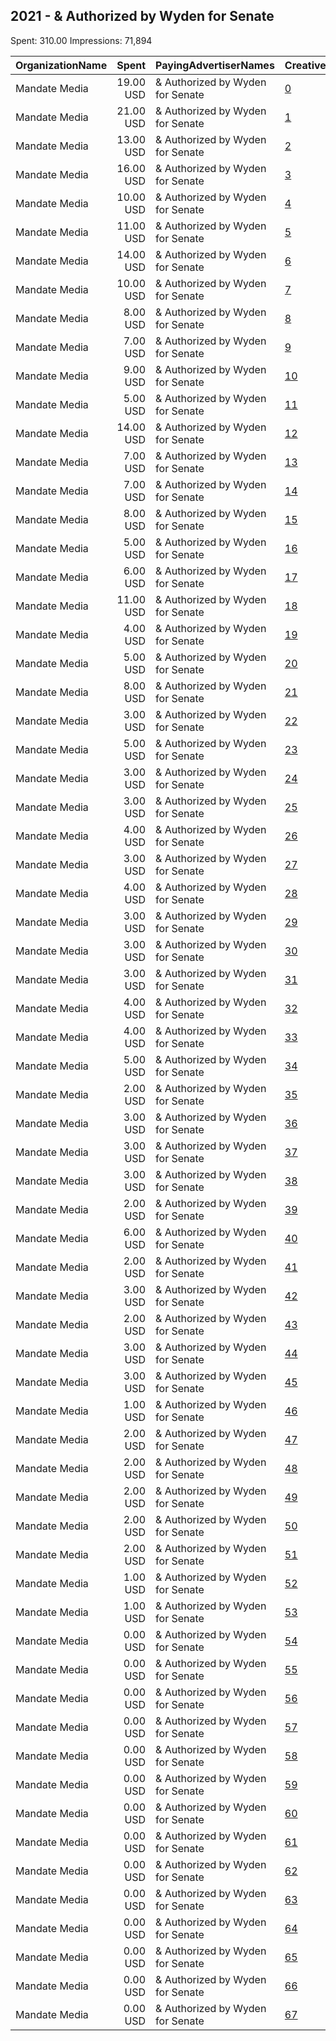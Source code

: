 ## 2021 - & Authorized by Wyden for Senate 
Spent: 310.00
Impressions: 71,894

|OrganizationName|Spent|PayingAdvertiserNames|CreativeUrls|Impressions|Genders|AgeBrackets|CountryCodes|BillingAddresses|CandidateBallotInformation|
|:---|---:|:---|:---|---:|:---|:---|:---|:---|:---|
|Mandate Media|19.00 USD|& Authorized by Wyden for Senate|[0](https://www.snap.com/political-ads/asset/4a01b3b3bfd5da6600325ef93659d53bdbdaa377f41d99a117d9f41377019a9f?mediaType=png)|5,405||18+|united states|US|Senator Ron Wyden|
|Mandate Media|21.00 USD|& Authorized by Wyden for Senate|[1](https://www.snap.com/political-ads/asset/d1ab9b25361941a11ec623e56670b315c2fca533943248f97340a90a48efaf47?mediaType=png)|5,278||18+|united states|US|Ron Wyden for Senate|
|Mandate Media|13.00 USD|& Authorized by Wyden for Senate|[2](https://www.snap.com/political-ads/asset/537a616735d7125ba0a3f8f0a3b1949dafe5f838fbb1b783aff2372d769aa98f?mediaType=png)|3,112||18+|united states|US|Senator Ron Wyden|
|Mandate Media|16.00 USD|& Authorized by Wyden for Senate|[3](https://www.snap.com/political-ads/asset/d00689e71b62a027a40cb63326a26ee52495c0535781783d7f2dfaf73a30cee1?mediaType=png)|2,918||18+|united states|US|Senator Ron Wyden|
|Mandate Media|10.00 USD|& Authorized by Wyden for Senate|[4](https://www.snap.com/political-ads/asset/4a01b3b3bfd5da6600325ef93659d53bdbdaa377f41d99a117d9f41377019a9f?mediaType=png)|2,767||18+|united states|US|Senator Ron Wyden|
|Mandate Media|11.00 USD|& Authorized by Wyden for Senate|[5](https://www.snap.com/political-ads/asset/d00689e71b62a027a40cb63326a26ee52495c0535781783d7f2dfaf73a30cee1?mediaType=png)|2,656||18+|united states|US|Senator Ron Wyden|
|Mandate Media|14.00 USD|& Authorized by Wyden for Senate|[6](https://www.snap.com/political-ads/asset/d00689e71b62a027a40cb63326a26ee52495c0535781783d7f2dfaf73a30cee1?mediaType=png)|2,359||18+|united states|US|Senator Ron Wyden|
|Mandate Media|10.00 USD|& Authorized by Wyden for Senate|[7](https://www.snap.com/political-ads/asset/4a01b3b3bfd5da6600325ef93659d53bdbdaa377f41d99a117d9f41377019a9f?mediaType=png)|2,216||18+|united states|US|Senator Ron Wyden|
|Mandate Media|8.00 USD|& Authorized by Wyden for Senate|[8](https://www.snap.com/political-ads/asset/5d3eda12f1607cd33893ebb51fabeb8d497189c5f726e0f35f0858a172214aee?mediaType=png)|1,999||18+|united states|US|Ron Wyden for Senate|
|Mandate Media|7.00 USD|& Authorized by Wyden for Senate|[9](https://www.snap.com/political-ads/asset/d1ab9b25361941a11ec623e56670b315c2fca533943248f97340a90a48efaf47?mediaType=png)|1,997||18+|united states|US|Ron Wyden for Senate|
|Mandate Media|9.00 USD|& Authorized by Wyden for Senate|[10](https://www.snap.com/political-ads/asset/537a616735d7125ba0a3f8f0a3b1949dafe5f838fbb1b783aff2372d769aa98f?mediaType=png)|1,734||18+|united states|US|Senator Ron Wyden|
|Mandate Media|5.00 USD|& Authorized by Wyden for Senate|[11](https://www.snap.com/political-ads/asset/c6b87c0751d7729c2fbd3e2b4cbaa22cfaa39ca0a436a3151c268080dac5972a?mediaType=png)|1,733||18+|united states|US|Ron Wyden for Senate|
|Mandate Media|14.00 USD|& Authorized by Wyden for Senate|[12](https://www.snap.com/political-ads/asset/4a01b3b3bfd5da6600325ef93659d53bdbdaa377f41d99a117d9f41377019a9f?mediaType=png)|1,674||18+|united states|US|Senator Ron Wyden|
|Mandate Media|7.00 USD|& Authorized by Wyden for Senate|[13](https://www.snap.com/political-ads/asset/537a616735d7125ba0a3f8f0a3b1949dafe5f838fbb1b783aff2372d769aa98f?mediaType=png)|1,629||18+|united states|US|Senator Ron Wyden|
|Mandate Media|7.00 USD|& Authorized by Wyden for Senate|[14](https://www.snap.com/political-ads/asset/9ec80e46bdd6a48dd02e6690f2a5dfcd3aa042cca24cc3689192f270427e0cca?mediaType=png)|1,581||18+|united states|US|Ron Wyden for Senate|
|Mandate Media|8.00 USD|& Authorized by Wyden for Senate|[15](https://www.snap.com/political-ads/asset/4a01b3b3bfd5da6600325ef93659d53bdbdaa377f41d99a117d9f41377019a9f?mediaType=png)|1,467||18+|united states|US|Senator Ron Wyden|
|Mandate Media|5.00 USD|& Authorized by Wyden for Senate|[16](https://www.snap.com/political-ads/asset/5d3eda12f1607cd33893ebb51fabeb8d497189c5f726e0f35f0858a172214aee?mediaType=png)|1,420||18+|united states|US|Ron Wyden for Senate|
|Mandate Media|6.00 USD|& Authorized by Wyden for Senate|[17](https://www.snap.com/political-ads/asset/d00689e71b62a027a40cb63326a26ee52495c0535781783d7f2dfaf73a30cee1?mediaType=png)|1,417||18+|united states|US|Senator Ron Wyden|
|Mandate Media|11.00 USD|& Authorized by Wyden for Senate|[18](https://www.snap.com/political-ads/asset/537a616735d7125ba0a3f8f0a3b1949dafe5f838fbb1b783aff2372d769aa98f?mediaType=png)|1,326||18+|united states|US|Senator Ron Wyden|
|Mandate Media|4.00 USD|& Authorized by Wyden for Senate|[19](https://www.snap.com/political-ads/asset/34339b711d9abfc36e58a22910d773e8faede7182e0160b7a63bb5db77ff4f5d?mediaType=png)|1,271||18+|united states|US|Ron Wyden for Senate|
|Mandate Media|5.00 USD|& Authorized by Wyden for Senate|[20](https://www.snap.com/political-ads/asset/34339b711d9abfc36e58a22910d773e8faede7182e0160b7a63bb5db77ff4f5d?mediaType=png)|1,248||18+|united states|US|Ron Wyden for Senate|
|Mandate Media|8.00 USD|& Authorized by Wyden for Senate|[21](https://www.snap.com/political-ads/asset/537a616735d7125ba0a3f8f0a3b1949dafe5f838fbb1b783aff2372d769aa98f?mediaType=png)|1,220||18+|united states|US|Senator Ron Wyden|
|Mandate Media|3.00 USD|& Authorized by Wyden for Senate|[22](https://www.snap.com/political-ads/asset/9ec80e46bdd6a48dd02e6690f2a5dfcd3aa042cca24cc3689192f270427e0cca?mediaType=png)|1,144||18+|united states|US|Ron Wyden for Senate|
|Mandate Media|5.00 USD|& Authorized by Wyden for Senate|[23](https://www.snap.com/political-ads/asset/dda560178cafe40c570142d6a788368c80f7614c93b778833be975ea8859fd68?mediaType=png)|1,125||18+|united states|US|Ron Wyden for Senate|
|Mandate Media|3.00 USD|& Authorized by Wyden for Senate|[24](https://www.snap.com/political-ads/asset/dda560178cafe40c570142d6a788368c80f7614c93b778833be975ea8859fd68?mediaType=png)|1,112||18+|united states|US|Ron Wyden for Senate|
|Mandate Media|3.00 USD|& Authorized by Wyden for Senate|[25](https://www.snap.com/political-ads/asset/c6b87c0751d7729c2fbd3e2b4cbaa22cfaa39ca0a436a3151c268080dac5972a?mediaType=png)|1,078||18+|united states|US|Ron Wyden for Senate|
|Mandate Media|4.00 USD|& Authorized by Wyden for Senate|[26](https://www.snap.com/political-ads/asset/d00689e71b62a027a40cb63326a26ee52495c0535781783d7f2dfaf73a30cee1?mediaType=png)|1,038||18+|united states|US|Senator Ron Wyden|
|Mandate Media|3.00 USD|& Authorized by Wyden for Senate|[27](https://www.snap.com/political-ads/asset/c6b87c0751d7729c2fbd3e2b4cbaa22cfaa39ca0a436a3151c268080dac5972a?mediaType=png)|1,032||18+|united states|US|Ron Wyden for Senate|
|Mandate Media|4.00 USD|& Authorized by Wyden for Senate|[28](https://www.snap.com/political-ads/asset/537a616735d7125ba0a3f8f0a3b1949dafe5f838fbb1b783aff2372d769aa98f?mediaType=png)|965||18+|united states|US|Senator Ron Wyden|
|Mandate Media|3.00 USD|& Authorized by Wyden for Senate|[29](https://www.snap.com/political-ads/asset/d1ab9b25361941a11ec623e56670b315c2fca533943248f97340a90a48efaf47?mediaType=png)|960||18+|united states|US|Ron Wyden for Senate|
|Mandate Media|3.00 USD|& Authorized by Wyden for Senate|[30](https://www.snap.com/political-ads/asset/9ec80e46bdd6a48dd02e6690f2a5dfcd3aa042cca24cc3689192f270427e0cca?mediaType=png)|931||18+|united states|US|Ron Wyden for Senate|
|Mandate Media|3.00 USD|& Authorized by Wyden for Senate|[31](https://www.snap.com/political-ads/asset/5d3eda12f1607cd33893ebb51fabeb8d497189c5f726e0f35f0858a172214aee?mediaType=png)|849||18+|united states|US|Ron Wyden for Senate|
|Mandate Media|4.00 USD|& Authorized by Wyden for Senate|[32](https://www.snap.com/political-ads/asset/c6b87c0751d7729c2fbd3e2b4cbaa22cfaa39ca0a436a3151c268080dac5972a?mediaType=png)|834||18+|united states|US|Ron Wyden for Senate|
|Mandate Media|4.00 USD|& Authorized by Wyden for Senate|[33](https://www.snap.com/political-ads/asset/4a01b3b3bfd5da6600325ef93659d53bdbdaa377f41d99a117d9f41377019a9f?mediaType=png)|821||18+|united states|US|Senator Ron Wyden|
|Mandate Media|5.00 USD|& Authorized by Wyden for Senate|[34](https://www.snap.com/political-ads/asset/d1ab9b25361941a11ec623e56670b315c2fca533943248f97340a90a48efaf47?mediaType=png)|803||18+|united states|US|Ron Wyden for Senate|
|Mandate Media|2.00 USD|& Authorized by Wyden for Senate|[35](https://www.snap.com/political-ads/asset/dda560178cafe40c570142d6a788368c80f7614c93b778833be975ea8859fd68?mediaType=png)|801||18+|united states|US|Ron Wyden for Senate|
|Mandate Media|3.00 USD|& Authorized by Wyden for Senate|[36](https://www.snap.com/political-ads/asset/34339b711d9abfc36e58a22910d773e8faede7182e0160b7a63bb5db77ff4f5d?mediaType=png)|786||18+|united states|US|Ron Wyden for Senate|
|Mandate Media|3.00 USD|& Authorized by Wyden for Senate|[37](https://www.snap.com/political-ads/asset/d1ab9b25361941a11ec623e56670b315c2fca533943248f97340a90a48efaf47?mediaType=png)|772||18+|united states|US|Ron Wyden for Senate|
|Mandate Media|3.00 USD|& Authorized by Wyden for Senate|[38](https://www.snap.com/political-ads/asset/d1ab9b25361941a11ec623e56670b315c2fca533943248f97340a90a48efaf47?mediaType=png)|739||18+|united states|US|Ron Wyden for Senate|
|Mandate Media|2.00 USD|& Authorized by Wyden for Senate|[39](https://www.snap.com/political-ads/asset/dda560178cafe40c570142d6a788368c80f7614c93b778833be975ea8859fd68?mediaType=png)|739||18+|united states|US|Ron Wyden for Senate|
|Mandate Media|6.00 USD|& Authorized by Wyden for Senate|[40](https://www.snap.com/political-ads/asset/d00689e71b62a027a40cb63326a26ee52495c0535781783d7f2dfaf73a30cee1?mediaType=png)|690||18+|united states|US|Senator Ron Wyden|
|Mandate Media|2.00 USD|& Authorized by Wyden for Senate|[41](https://www.snap.com/political-ads/asset/9ec80e46bdd6a48dd02e6690f2a5dfcd3aa042cca24cc3689192f270427e0cca?mediaType=png)|667||18+|united states|US|Ron Wyden for Senate|
|Mandate Media|3.00 USD|& Authorized by Wyden for Senate|[42](https://www.snap.com/political-ads/asset/34339b711d9abfc36e58a22910d773e8faede7182e0160b7a63bb5db77ff4f5d?mediaType=png)|641||18+|united states|US|Ron Wyden for Senate|
|Mandate Media|2.00 USD|& Authorized by Wyden for Senate|[43](https://www.snap.com/political-ads/asset/dda560178cafe40c570142d6a788368c80f7614c93b778833be975ea8859fd68?mediaType=png)|583||18+|united states|US|Ron Wyden for Senate|
|Mandate Media|3.00 USD|& Authorized by Wyden for Senate|[44](https://www.snap.com/political-ads/asset/c6b87c0751d7729c2fbd3e2b4cbaa22cfaa39ca0a436a3151c268080dac5972a?mediaType=png)|577||18+|united states|US|Ron Wyden for Senate|
|Mandate Media|3.00 USD|& Authorized by Wyden for Senate|[45](https://www.snap.com/political-ads/asset/5d3eda12f1607cd33893ebb51fabeb8d497189c5f726e0f35f0858a172214aee?mediaType=png)|564||18+|united states|US|Ron Wyden for Senate|
|Mandate Media|1.00 USD|& Authorized by Wyden for Senate|[46](https://www.snap.com/political-ads/asset/5d3eda12f1607cd33893ebb51fabeb8d497189c5f726e0f35f0858a172214aee?mediaType=png)|483||18+|united states|US|Ron Wyden for Senate|
|Mandate Media|2.00 USD|& Authorized by Wyden for Senate|[47](https://www.snap.com/political-ads/asset/34339b711d9abfc36e58a22910d773e8faede7182e0160b7a63bb5db77ff4f5d?mediaType=png)|453||18+|united states|US|Ron Wyden for Senate|
|Mandate Media|2.00 USD|& Authorized by Wyden for Senate|[48](https://www.snap.com/political-ads/asset/9ec80e46bdd6a48dd02e6690f2a5dfcd3aa042cca24cc3689192f270427e0cca?mediaType=png)|440||18+|united states|US|Ron Wyden for Senate|
|Mandate Media|2.00 USD|& Authorized by Wyden for Senate|[49](https://www.snap.com/political-ads/asset/9ec80e46bdd6a48dd02e6690f2a5dfcd3aa042cca24cc3689192f270427e0cca?mediaType=png)|417||18+|united states|US|Ron Wyden for Senate|
|Mandate Media|2.00 USD|& Authorized by Wyden for Senate|[50](https://www.snap.com/political-ads/asset/5d3eda12f1607cd33893ebb51fabeb8d497189c5f726e0f35f0858a172214aee?mediaType=png)|413||18+|united states|US|Ron Wyden for Senate|
|Mandate Media|2.00 USD|& Authorized by Wyden for Senate|[51](https://www.snap.com/political-ads/asset/dda560178cafe40c570142d6a788368c80f7614c93b778833be975ea8859fd68?mediaType=png)|370||18+|united states|US|Ron Wyden for Senate|
|Mandate Media|1.00 USD|& Authorized by Wyden for Senate|[52](https://www.snap.com/political-ads/asset/c6b87c0751d7729c2fbd3e2b4cbaa22cfaa39ca0a436a3151c268080dac5972a?mediaType=png)|286||18+|united states|US|Ron Wyden for Senate|
|Mandate Media|1.00 USD|& Authorized by Wyden for Senate|[53](https://www.snap.com/political-ads/asset/34339b711d9abfc36e58a22910d773e8faede7182e0160b7a63bb5db77ff4f5d?mediaType=png)|213||18+|united states|US|Ron Wyden for Senate|
|Mandate Media|0.00 USD|& Authorized by Wyden for Senate|[54](https://www.snap.com/political-ads/asset/7ec1d8031f846c461486af8aea00b6b7d0aeb87030df8c69cee5ff09303d7be1?mediaType=png)|28||18+|united states|US|Senator Ron Wyden|
|Mandate Media|0.00 USD|& Authorized by Wyden for Senate|[55](https://www.snap.com/political-ads/asset/1a46a22931127b069b30f45ef17acf2c99235f65184ee88362cbd8c4f11cb8fe?mediaType=png)|26||18+|united states|US|Senator Ron Wyden|
|Mandate Media|0.00 USD|& Authorized by Wyden for Senate|[56](https://www.snap.com/political-ads/asset/683ace1ead927f33bb019bb9b823ff8505ece0cbf8470ef0851919da56ae6d18?mediaType=png)|16||18+|united states|US|Senator Ron Wyden|
|Mandate Media|0.00 USD|& Authorized by Wyden for Senate|[57](https://www.snap.com/political-ads/asset/683ace1ead927f33bb019bb9b823ff8505ece0cbf8470ef0851919da56ae6d18?mediaType=png)|14||18+|united states|US|Senator Ron Wyden|
|Mandate Media|0.00 USD|& Authorized by Wyden for Senate|[58](https://www.snap.com/political-ads/asset/7ec1d8031f846c461486af8aea00b6b7d0aeb87030df8c69cee5ff09303d7be1?mediaType=png)|13||18+|united states|US|Senator Ron Wyden|
|Mandate Media|0.00 USD|& Authorized by Wyden for Senate|[59](https://www.snap.com/political-ads/asset/1a46a22931127b069b30f45ef17acf2c99235f65184ee88362cbd8c4f11cb8fe?mediaType=png)|10||18+|united states|US|Senator Ron Wyden|
|Mandate Media|0.00 USD|& Authorized by Wyden for Senate|[60](https://www.snap.com/political-ads/asset/1a46a22931127b069b30f45ef17acf2c99235f65184ee88362cbd8c4f11cb8fe?mediaType=png)|9||18+|united states|US|Senator Ron Wyden|
|Mandate Media|0.00 USD|& Authorized by Wyden for Senate|[61](https://www.snap.com/political-ads/asset/7ec1d8031f846c461486af8aea00b6b7d0aeb87030df8c69cee5ff09303d7be1?mediaType=png)|8||18+|united states|US|Senator Ron Wyden|
|Mandate Media|0.00 USD|& Authorized by Wyden for Senate|[62](https://www.snap.com/political-ads/asset/1a46a22931127b069b30f45ef17acf2c99235f65184ee88362cbd8c4f11cb8fe?mediaType=png)|7||18+|united states|US|Senator Ron Wyden|
|Mandate Media|0.00 USD|& Authorized by Wyden for Senate|[63](https://www.snap.com/political-ads/asset/1a46a22931127b069b30f45ef17acf2c99235f65184ee88362cbd8c4f11cb8fe?mediaType=png)|3||18+|united states|US|Senator Ron Wyden|
|Mandate Media|0.00 USD|& Authorized by Wyden for Senate|[64](https://www.snap.com/political-ads/asset/683ace1ead927f33bb019bb9b823ff8505ece0cbf8470ef0851919da56ae6d18?mediaType=png)|3||18+|united states|US|Senator Ron Wyden|
|Mandate Media|0.00 USD|& Authorized by Wyden for Senate|[65](https://www.snap.com/political-ads/asset/7ec1d8031f846c461486af8aea00b6b7d0aeb87030df8c69cee5ff09303d7be1?mediaType=png)|2||18+|united states|US|Senator Ron Wyden|
|Mandate Media|0.00 USD|& Authorized by Wyden for Senate|[66](https://www.snap.com/political-ads/asset/683ace1ead927f33bb019bb9b823ff8505ece0cbf8470ef0851919da56ae6d18?mediaType=png)|1||18+|united states|US|Senator Ron Wyden|
|Mandate Media|0.00 USD|& Authorized by Wyden for Senate|[67](https://www.snap.com/political-ads/asset/683ace1ead927f33bb019bb9b823ff8505ece0cbf8470ef0851919da56ae6d18?mediaType=png)|1||18+|united states|US|Senator Ron Wyden|
